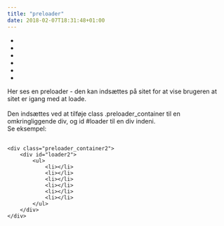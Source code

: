 ```yaml
---
title: "preloader"
date: 2018-02-07T18:31:48+01:00
---
```


<div class="preloader_container2">
    <div id="loader2">
        <ul>
            <li></li>
            <li></li>
            <li></li>
            <li></li>
            <li></li>
            <li></li>
        </ul>
    </div>
</div>

Her ses en preloader - den kan indsættes på sitet for at vise brugeren at sitet er igang med at loade. 
<br><br>
Den indsættes ved at tilføje class .preloader_container til en omkringliggende div, og id #loader til en div indeni. <br>Se eksempel:


<pre>
    <code>
&lt;div class="preloader_container2"&gt;
    &lt;div id="loader2"&gt;
        &lt;ul&gt;
            &lt;li&gt;&lt;/li&gt;
            &lt;li&gt;&lt;/li&gt;
            &lt;li&gt;&lt;/li&gt;
            &lt;li&gt;&lt;/li&gt;
            &lt;li&gt;&lt;/li&gt;
            &lt;li&gt;&lt;/li&gt;
        &lt;/ul&gt;
    &lt;/div&gt;
&lt;/div&gt;
    </code>    
</pre>